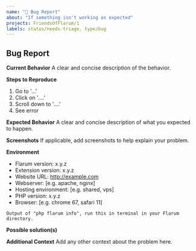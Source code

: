 ```yaml
---
name: "🐛 Bug Report"
about: "If something isn't working as expected"
projects: FriendsOfFlarum/1
labels: status/needs-triage, type/bug
---
```


<!--
IMPORTANT: If you discover a security vulnerability, please contact us on discord instead. We will address these with the utmost urgency and it will prevent vulnerabilities, which may be abused, from popping up on our issue tracker.

Join Discord: https://discord.gg/tzDPV47
-->

## Bug Report

**Current Behavior**
A clear and concise description of the behavior.

**Steps to Reproduce**
1. Go to '...'
2. Click on '....'
3. Scroll down to '....'
4. See error

**Expected Behavior**
A clear and concise description of what you expected to happen.

**Screenshots**
If applicable, add screenshots to help explain your problem.

**Environment**
- Flarum version: x.y.z
- Extension version: x.y.z
- Website URL: http://example.com
- Webserver: [e.g. apache, nginx]
- Hosting environment: [e.g. shared, vps]
- PHP version: x.y.z
- Browser: [e.g. chrome 67, safari 11]

```
Output of "php flarum info", run this in terminal in your Flarum directory.
```

**Possible solution(s)**
<!--- Only if you have suggestions or a fix for the bug -->

**Additional Context**
Add any other context about the problem here.
